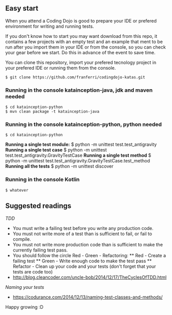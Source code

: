 
## Easy start

When you attend a Coding Dojo is good to prepare your IDE or prefered environment for writing and running tests.

If you don't know how to start you may want download from this repo, it contains a few projects with an empty test and an example that ment to be run after you import them in your IDE or from the console, so you can check your gear before we start. Do this in advance of the event to save time.

You can clone this repository, import your prefered tecnology project in your prefered IDE or running them from the console.

    $ git clone https://github.com/franferri/codingdojo-katas.git

### Running in the console katainception-java, jdk and maven needed
    $ cd katainception-python
    $ mvn clean package -t katainception-java

### Running in the console katainception-python, python needed
    $ cd katainception-python
**Running a single test module:**
    $ python -m unittest test.test_antigravity
**Running a single test case**
    $ python -m unittest test.test_antigravity.GravityTestCase
**Running a single test method**
    $ python -m unittest test.test_antigravity.GravityTestCase.test_method
**Running all the tests**
    $ python -m unittest discover

### Running in the console Kotlin

	$ whatever

## Suggested readings

*TDD*
* You must write a failing test before you write any production code.
* You must not write more of a test than is sufficient to fail, or fail to compile.
* You must not write more production code than is sufficient to make the currently failing test pass.
* You should follow the circle Red - Green - Refactoring:
** Red - Create a failing test
** Green - Write enough code to make the test pass
** Refactor - Clean up your code and your tests (don't forget that your tests are code too)
* http://blog.cleancoder.com/uncle-bob/2014/12/17/TheCyclesOfTDD.html

*Naming your tests*
* https://codurance.com/2014/12/13/naming-test-classes-and-methods/

Happy growing :D 
